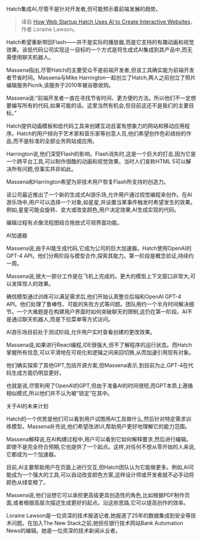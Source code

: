 <!--
title:  初创企业 Hatch 如何使用人工智能创建互动性网站
cover: https://cdn.thenewstack.io/media/2024/02/1e6c9594-hatchwebpage-1024x595.png
-->

Hatch集成AI,尽管不是针对开发者,但可能预示着前端发展的趋势。

> 译自 [How Web Startup Hatch Uses AI to Create Interactive Websites](https://thenewstack.io/how-web-startup-hatch-uses-ai-to-create-interactive-websites/)，作者 Loraine Lawson。



Hatch希望重新带回Flash——并不是实际的播放器,而是它支持的有趣动画和视觉效果。该低代码公司实现这一目标的一个方式是将生成式AI集成到其产品中,而无需使用聊天机器人。 

Massena指出,尽管Hatch的主要受众不是前端开发者,但该工具确实能为前端开发者节省时间。Massena与Mike Harrington一起创立了Hatch,两人之前创立了照片编辑服务Picnik,该服务于2010年被谷歌收购。

Massena说:“前端开发者一直在寻找节省时间、更方便的方法。所以他们不一定想要编写所有的代码,如果可能的话。这里当然有机会,但目前这还不是我们的主要目标。”

Hatch提供动画模板和低代码工具来创建互动且富有想象力的网站和移动应用程序。Hatch的用户倾向于艺术家和音乐家等创意人员,他们希望创作色彩缤纷的作品,而不是标准的全部业务网站或应用。

Harrington说,他们深受Flash的影响。Flash消失时,这是一个巨大的打击,因为它是一个跨平台工具,可以制作很酷的动画和视觉效果。当时人们宣称HTML 5可以解决所有问题,但事实并非如此。

Massena和Harrington希望为非技术用户恢复Flash所支持的创造力。

该公司最近推出了一个新的生成式AI游乐场,允许用户通过视觉编程来创作。在AI游乐场中,用户可以选择一个对象,如星星,并设置当某事件触发时希望发生的效果。例如,星星可能会旋转、变大或改变颜色,用户决定效果,AI生成实现的代码。

编辑过程有点像流程图结合拖放式可视界面功能。 

AI加速器

Massena说,由于AI能生成代码,它成为公司的巨大加速器。Hatch使用OpenAI的GPT-4 API。他们分两阶段与模型合作,探索其能力。第一阶段是概念验证,持续约一周。

Massena说,很大一部分工作是在飞机上完成的。更大的模型上下文窗口非常大,可以发挥惊人的效果。

确信模型通过训练可以满足需求后,他们开始认真整合后端和OpenAI GPT-4 API。他们处理了鲁棒性、可能的失败方式等问题。团队用约一个半月时间解决细节。一个大难题是在构建用户界面时如何突破聊天的限制,这仍在第一阶段。AI不是通过聊天机器人,而是下拉菜单等方式访问。

AI游乐场目前处于测试阶段,允许用户实时查看创建的更改效果。

Massena说,如果进行React编程,IDE很强大,但不了解程序的运行状态。而Hatch掌握所有信息,可以平滑地在可视化和逻辑之间来回切换,从而加速引用现有对象。

他们确实探索了其他GPT,包括开源方案,但Massena表示,到目前为止,GPT-4在代码生成方面仍明显更好。

也就是说,尽管利用了OpenAI的GPT,但由于准备AI的时间很短,而GPT本质上遵循相似模式,所以他们并不认为被“锁定”在其中。

关于AI的未来计划

Hatch的一个优势是他们可以看到用户试图用AI工具做什么,然后针对特定需求训练模型。Massena补充说,他们希望改进UI,帮助用户更好地理解它的能力范围。

Massena解释说,在AI构建过程中,用户可以看到它如何解释要求,然后进行编辑。即使不是完全符合预期,它也提供了一个起点。这样,对任何不想从零开始的人来说,它都成为一个加速器。

目前,AI主要帮助用户在页面上进行交互,但Hatch团队认为它能做更多。例如,AI可能成为一个强大的工具,可以自动改变颜色方案,这样设计师或开发者就不必手动将颜色从绿变橙了。

Massena说,他们设想它可以承担更高级更具创造性的角色,比如根据PDF制作页面,或者根据高层次描述生成更好的起点。沿这些思路,它可以提高创作的效率。

Loraine Lawson是一位资深的技术报道记者,她报道了25年的数据集成到安全等技术问题。在加入The New Stack之前,她担任银行技术网站Bank Automation News的编辑。她是一位资深的技术新闻从业者。
